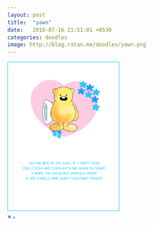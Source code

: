 ```yaml
---
layout: post
title:  "yawn"
date:   2016-07-16 21:51:01 +0530
categories: doodles
image: http://blog.ratan.me/doodles/yawn.png
---
```

<img id="myImg" style="border: 1px solid #22c8ff;" src="/doodles/yawn.png" alt="" width="50%" height="50%">

<div id="myModal" class="modal">
  <span class="close">×</span>
  <img class="modal-content" id="img01" style="border: 2px solid #22c8ff;">
  <div id="caption"></div>
</div>
